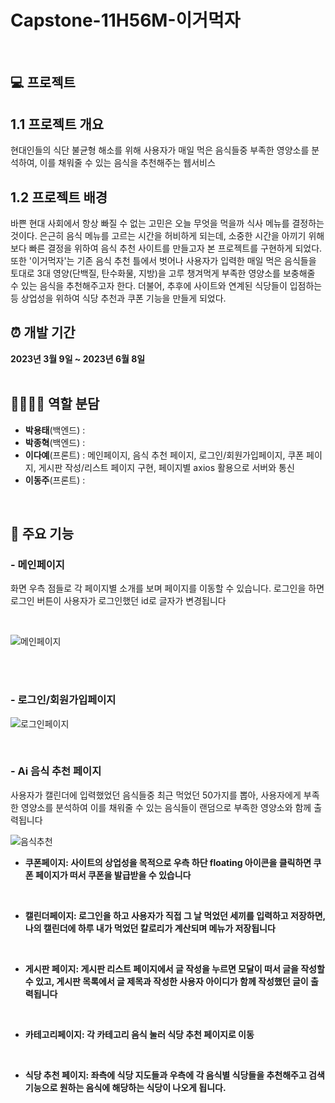 # Capstone-11H56M-이거먹자

<br>

## 💻 프로젝트
## 1.1 프로젝트 개요
현대인들의 식단 불균형 해소를 위해 사용자가 매일 먹은 음식들중 부족한 영양소를 분석하여, 이를 채워줄 수 있는 음식을 추천해주는 웹서비스
<br>

## 1.2 프로젝트 배경
바쁜 현대 사회에서 항상 빠질 수 없는 고민은 오늘 무엇을 먹을까 식사 메뉴를 결정하는 것이다. 은근히 음식 메뉴를 고르는 시간을 허비하게 되는데, 소중한 시간을 아끼기 위해 보다 빠른 결정을 위하여 음식 추천 사이트를 만들고자 본 프로젝트를 구현하게 되었다. 
또한 '이거먹자'는 기존 음식 추천 틀에서 벗어나 사용자가 입력한 매일 먹은 음식들을 토대로 3대 영양(단백질, 탄수화물, 지방)을 고루 챙겨먹게 부족한 영양소를 보충해줄 수 있는 음식을 추천해주고자 한다. 더불어, 추후에 사이트와 연계된 식당들이 입점하는 등 상업성을 위하여 식당 추천과 쿠폰 기능을 만들게 되었다.
<br>

## ⏰ 개발 기간
**2023년 3월 9일 ~ 2023년 6월 8일**
<br><br>

## 👨‍👨‍👧‍👧 역할 분담
- **박용태**(백엔드) :
- **박종혁**(백엔드) :
- **이다예**(프론트) : 
  메인페이지, 음식 추천 페이지, 로그인/회원가입페이지, 쿠폰 페이지, 게시판 작성/리스트 페이지 구현, 페이지별 axios 활용으로 서버와 통신
- **이동주**(프론트) :

<br>

## 📌 주요 기능
### - **메인페이지**<br>
 화면 우측 점들로 각 페이지별 소개를 보며 페이지를 이동할 수 있습니다. 로그인을 하면 로그인 버튼이 사용자가 로그인했던 id로 글자가 변경됩니다
 
<br>

![메인페이지](https://github.com/rainnn99/11H56M_Capstone/assets/102869025/97cf0e1c-4074-44cc-b018-adbae0e620df)

<br>
<br>

### - **로그인/회원가입페이지**<br>
![로그인페이지](https://github.com/rainnn99/11H56M_Capstone/assets/102869025/f37cb480-d687-4a0c-acc4-70cc23928e9b)

<br>

### - **Ai 음식 추천 페이지**<br>

사용자가 캘린더에 입력했었던 음식들중 최근 먹었던 50가지를 뽑아, 사용자에게 부족한 영양소를 분석하여 이를 채워줄 수 있는 음식들이 랜덤으로 부족한 영양소와 함께 출력됩니다<br>

![음식추천](https://github.com/rainnn99/11H56M_Capstone/assets/102869025/0a1fbcc0-8ed5-472c-82f6-1e9ecb8fd1d3)
<br>

- **쿠폰페이지: 사이트의 상업성을 목적으로 우측 하단 floating 아이콘을 클릭하면 쿠폰 페이지가 떠서 쿠폰을 발급받을 수 있습니다**

<br>

- **캘린더페이지: 로그인을 하고 사용자가 직접 그 날 먹었던 세끼를 입력하고 저장하면, 나의 캘린더에 하루 내가 먹었던 칼로리가 계산되며 메뉴가 저장됩니다**

<br>


- **게시판 페이지: 게시판 리스트 페이지에서 글 작성을 누르면 모달이 떠서 글을 작성할 수 있고, 게시판 목록에서 글 제목과 작성한 사용자 아이디가 함께 작성했던 글이 출력됩니다**

<br>

- **카테고리페이지: 각 카테고리 음식 눌러 식당 추천 페이지로 이동**

<br>

- **식당 추천 페이지: 좌측에 식당 지도들과 우측에 각 음식별 식당들을 추천해주고 검색 기능으로 원하는 음식에 해당하는 식당이 나오게 됩니다.** 

<br>
